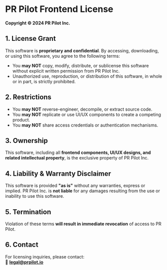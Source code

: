 # PR Pilot Frontend License

**Copyright © 2024 PR Pilot Inc.**

## 1. License Grant
This software is **proprietary and confidential**. By accessing, downloading, or using this software, you agree to the following terms:
- You **may NOT** copy, modify, distribute, or sublicense this software without explicit written permission from PR Pilot Inc.
- Unauthorized use, reproduction, or distribution of this software, in whole or in part, is strictly prohibited.

## 2. Restrictions
- You **may NOT** reverse-engineer, decompile, or extract source code.
- You **may NOT** replicate or use UI/UX components to create a competing product.
- You **may NOT** share access credentials or authentication mechanisms.

## 3. Ownership
This software, including all **frontend components, UI/UX designs, and related intellectual property**, is the exclusive property of PR Pilot Inc.

## 4. Liability & Warranty Disclaimer
This software is provided **"as is"** without any warranties, express or implied. PR Pilot Inc. is **not liable** for any damages resulting from the use or inability to use this software.

## 5. Termination
Violation of these terms **will result in immediate revocation** of access to PR Pilot.

## 6. Contact
For licensing inquiries, please contact:  
📧 **legal@prpilot.io**
